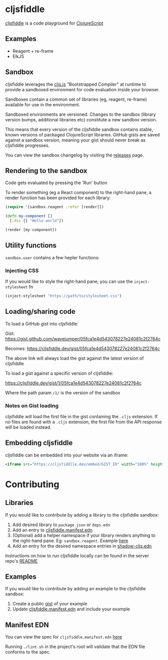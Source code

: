 # cljsfiddle

[cljsfiddle](https://cljsfiddle.dev) is a code playground for [ClojureScript](https://clojurescript.org/)

## Examples

* Reagent + re-frame
* ElkJS

## Sandbox

cljsfiddle leverages the [cljs.js](http://cljs.github.io/api/cljs.js/) "Bootstrapped Compiler" at runtime to provide a sandboxed environment for code evaluation inside your browser.

Sandboxes contain a common set of libraries (eg, reagent, re-frame) available for use in the environment.

Sandboxed environments are versioned. Changes to the sandbox (library version bumps, additional libraries etc) constitute a new sandbox version.

This means that every version of the cljsfiddle sandbox contains stable, known versions of packaged ClojureScript libraries. GitHub gists are saved against a sandbox version, meaning your gist should never break as cljsfiddle progresses.

You can view the sandbox changelog by visiting the [releases](https://github.com/cljsfiddle/cljsfiddle/releases) page.

## Rendering to the sandbox

Code gets evaluated by pressing the 'Run' button

To render something (eg a React component) to the right-hand pane, a render function has been provided for each library:

```clojure
(require '[sandbox.reagent :refer [render]])

(defn my-component []
  [:div {} "Hello world"])

(render [my-component])
```

## Utility functions

`sandbox.user` contains a few hepler functions:

### Injecting CSS

If you would like to style the right-hand pane, you can use the `inject-stylesheet` fn

```clojure 
(inject-stylesheet "https://path/to/stylesheet.css")
```

## Loading/sharing code

To load a GitHub gist into cljsfiddle:

Gist: https://gist.github.com/wavejumper/05fca1e4d543078227e24081c2f2764c

Becomes: https://cljsfiddle.dev/gist/05fca1e4d543078227e24081c2f2764c

The above link will always load the gist against the latest version of cljsfiddle

To load a gist against a specific version of cljsfiddle:

https://cljsfiddle.dev/gist/1/05fca1e4d543078227e24081c2f2764c

Where the path param `/1/` is the version of the sandbox

### Notes on Gist loading

cljsfiddle will load the first file in the gist containing the `.cljs` extension. 
If no files are found with a `.cljs` extension, the first file from the API response will be loaded instead.

## Embedding cljsfiddle

cljsfiddle can be embedded into your website via an iframe:

```html
<iframe src="https://cljsfiddlle.dev/embed/GIST_ID" width="100%" height="400px" style="border:1px solid #ccc;"></iframe>
```

# Contributing

## Libraries

If you would like to contribute by adding a library to the cljsfiddle sandbox:

1) Add desired library to `package.json` or `deps.edn`
2) Add an entry to [cljsfiddle.manifest.edn](https://github.com/cljsfiddle/cljsfiddle/blob/master/resources/public/cljsfiddle.manifest.edn)
3) (Optional) add a helper namespace if your library renders anything to the right-hand pane. Eg: `sandbox.reagent`. Example [here](https://github.com/cljsfiddle/cljsfiddle/blob/master/src/sandbox/reagent.cljs)
4) Add an entry for the desired namespace entries in [shadow-cljs.edn](https://github.com/cljsfiddle/cljsfiddle/blob/master/shadow-cljs.edn)

Instructions on how to run cljsfiddle locally can be found in the server repo's [README](https://github.com/cljsfiddle/server)

## Examples

If you would like to contribute by adding an example to the cljsfiddle sandbox:

1) Create a public [gist](https://gist.github.com/) of your example
2) Update [cljsfiddle.manifest.edn](https://github.com/cljsfiddle/cljsfiddle/blob/master/resources/public/cljsfiddle.manifest.edn) and include your example

## Manifest EDN

You can view the spec for `cljsfiddle.manifest.edn` [here](https://github.com/cljsfiddle/cljsfiddle/blob/master/src/cljsfiddle/manifest.cljc)

Running `./lint.sh` in the project's root will validate that the EDN file conforms to the spec.